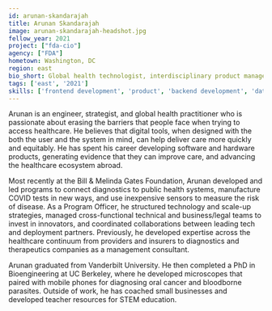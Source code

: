 ```yaml
---
id: arunan-skandarajah
title: Arunan Skandarajah
image: arunan-skandarajah-headshot.jpg
fellow_year: 2021
project: ["fda-cio"]
agency: ["FDA"]
hometown: Washington, DC
region: east
bio_short: Global health technologist, interdisciplinary product manager, and systems-scale innovator.
tags: ['east', '2021']
skills: ['frontend development', 'product', 'backend development', 'data']
---
```

Arunan is an engineer, strategist, and global health practitioner who is passionate about erasing the barriers that people face when trying to access healthcare. He believes that digital tools, when designed with the both the user and the system in mind, can help deliver care more quickly and equitably. He has spent his career developing software and hardware products, generating evidence that they can improve care, and advancing the healthcare ecosystem abroad.

Most recently at the Bill & Melinda Gates Foundation, Arunan developed and led programs to connect diagnostics to public health systems, manufacture COVID tests in new ways, and use inexpensive sensors to measure the risk of disease. As a Program Officer, he structured technology and scale-up strategies, managed cross-functional technical and business/legal teams to invest in innovators, and coordinated collaborations between leading tech and deployment partners. Previously, he developed expertise across the healthcare continuum from providers and insurers to diagnostics and therapeutics companies as a management consultant.

Arunan graduated from Vanderbilt University. He then completed a PhD in Bioengineering at UC Berkeley, where he developed microscopes that paired with mobile phones for diagnosing oral cancer and bloodborne parasites. Outside of work, he has coached small businesses and developed teacher resources for STEM education.
